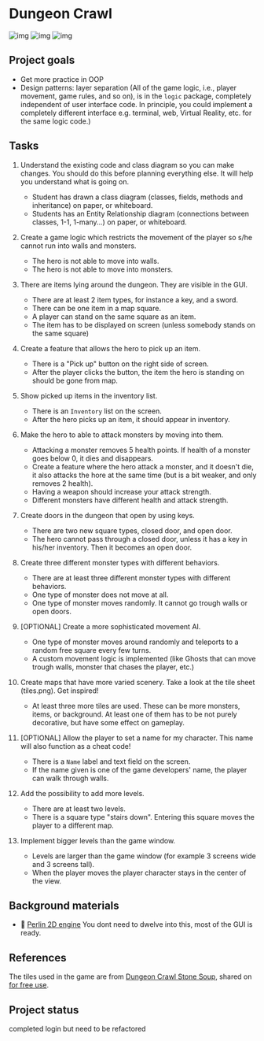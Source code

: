 # Dungeon Crawl
![img](https://i.imgur.com/d6wjMQV.png)
![img](https://i.imgur.com/dF0uxxW.png)
![img](https://i.imgur.com/SXNtqZv.png)
## Project goals

- Get more practice in OOP
- Design patterns: layer separation (All of the game logic, i.e., player
  movement, game rules, and so on), is in the `logic` package, completely
  independent of user interface code. In principle, you could implement a
  completely different interface e.g. terminal, web, Virtual Reality, etc. for
  the same logic code.)

## Tasks


1. Understand the existing code and class diagram so you can make changes. You should do this before planning everything else. It will help you understand what is going on.

    - Student has drawn a class diagram (classes, fields, methods and inheritance) on paper, or whiteboard.
    - Students has an Entity Relationship diagram (connections between classes, 1-1, 1-many...) on paper, or whiteboard.

2. Create a game logic which restricts the movement of the player so s/he cannot run into walls and monsters.

    - The hero is not able to move into walls.
    - The hero is not able to move into monsters.

3. There are items lying around the dungeon. They are visible in the GUI.

    - There are at least 2 item types, for instance a key, and a sword.
    - There can be one item in a map square.
    - A player can stand on the same square as an item.
    - The item has to be displayed on screen (unless somebody stands on the same square)

4. Create a feature that allows the hero to pick up an item.

    - There is a "Pick up" button on the right side of screen.
    - After the player clicks the button, the item the hero is standing on should be gone from map.

5. Show picked up items in the inventory list.

    - There is an `Inventory` list on the screen.
    - After the hero picks up an item, it should appear in inventory.

6. Make the hero to able to attack monsters by moving into them.

    - Attacking a monster removes 5 health points. If health of a monster goes below 0, it dies and disappears.
    - Create a feature where the hero attack a monster, and it doesn't die, it also attacks the hore at the same time (but is a bit weaker, and only removes 2 health).
    - Having a weapon should increase your attack strength.
    - Different monsters have different health and attack strength.

7. Create doors in the dungeon that open by using keys.

    - There are two new square types, closed door, and open door.
    - The hero cannot pass through a closed door, unless it has a key in his/her inventory. Then it becomes an open door.

8. Create three different monster types with different behaviors.

    - There are at least three different monster types with different behaviors.
    - One type of monster does not move at all.
    - One type of monster moves randomly. It cannot go trough walls or open doors.

9. [OPTIONAL] Create a more sophisticated movement AI.

    - One type of monster moves around randomly and teleports to a random free square every few turns.
    - A custom movement logic is implemented (like Ghosts that can move trough walls, monster that chases the player, etc.)

10. Create maps that have more varied scenery. Take a look at the tile sheet (tiles.png). Get inspired!

    - At least three more tiles are used. These can be more monsters, items, or background. At least one of them has to be not purely decorative, but have some effect on gameplay.

11. [OPTIONAL] Allow the player to set a name for my character. This name will also function as a cheat code!

    - There is a `Name` label and text field on the screen.
    - If the name given is one of the game developers' name, the player can walk through walls.

12. Add the possibility to add more levels.

    - There are at least two levels.
    - There is a square type "stairs down". Entering this square moves the player to a different map.

13. Implement bigger levels than the game window.

    - Levels are larger than the game window (for example 3 screens wide and 3 screens tall).
    - When the player moves the player character stays in the center of the view.

## Background materials

- :open_book: [Perlin 2D engine](https://github.com/matyasf/Perlin) You dont need to dwelve into this, most of the GUI is ready.

## References

The tiles used in the game are from [Dungeon Crawl Stone Soup](https://crawl.develz.org/),
shared on [for free use](https://github.com/crawl/tiles).

## Project status
completed login but need to be refactored
